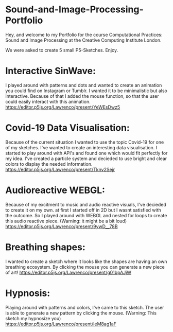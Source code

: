 # Sound-and-Image-Processing-Portfolio
Hey, and welcome to my Portfolio for the course Computational Practices: Sound and Image Processing at the Creative Computing Institute London.

We were asked to create 5 small P5-Sketches. Enjoy.

# Interactive SinWave: 
I played around with patterns and dots and wanted to create an animation you could find on Instagram or Tumblr.
I wanted it to be minimalistic but also interactive. Because of that I added the mouse function, so that the user could easily interact with this animation.
https://editor.p5js.org/Lawrenco/present/YeWEsDwz5

# Covid-19 Data Visualisation: 
Because of the current situation I wanted to use the topic Covid-19 for one of my sketches. I've wanted to create an interesting data visualisation. I started to play around with API's and found one which would fit perfectly for my idea. I've created a particle system and decieded to use bright and clear colors to display the needed information.
https://editor.p5js.org/Lawrenco/present/Tknv2Sejr

# Audioreactive WEBGL: 
Because of my excitment to music and audio reactive visuals, I've decieded to create it on my own. at first I started off in 2D but I wasnt satisfied with the outcome. So I played around with WEBGL and nested for loops to create this audio reactive piece. 
(Warning: it might be a bit loud)
https://editor.p5js.org/Lawrenco/present/9ywD__78B

# Breathing shapes: 
I wanted to create a sketch where it looks like the shapes are having an own breathing ecosystem. 
By clicking the mouse you can generate a new piece of art!
https://editor.p5js.org/Lawrenco/present/g01bpAJjW

# Hypnosis: 
Playing around with patterns and colors, I've came to this sketch. The user is able to generate a new pattern by clicking the mouse.
(Warning: This sketch my hypnosize you)
https://editor.p5js.org/Lawrenco/present/IeM8ag1aF
